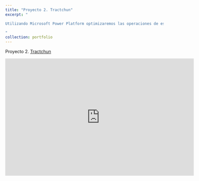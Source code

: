 ```yaml
---
title: "Proyecto 2. Tractchun"
excerpt: "

Utilizando Microsoft Power Platform optimizaremos las operaciones de esta organización <br/>

"
collection: portfolio
---
```


Proyecto 2. [Tractchun](https://wendolyponce.github.io/portfolio/power-bi-2/) 

<iframe title="Proyecto 2. Tractchun" width="600" height="373.5" src="https://app.powerbi.com/view?r=eyJrIjoiY2YyZjQ0MWQtMzQyNS00NGM4LWE4N2YtNWUzNjNkMWE0N2M0IiwidCI6ImEzY2QwMDVjLTI1MTQtNDcwOS1iNTg4LTFkNzhiZTM3NTBhNiIsImMiOjl9" frameborder="0" allowFullScreen="true"></iframe>
